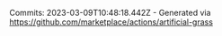 Commits: 2023-03-09T10:48:18.442Z - Generated via https://github.com/marketplace/actions/artificial-grass
<br>
